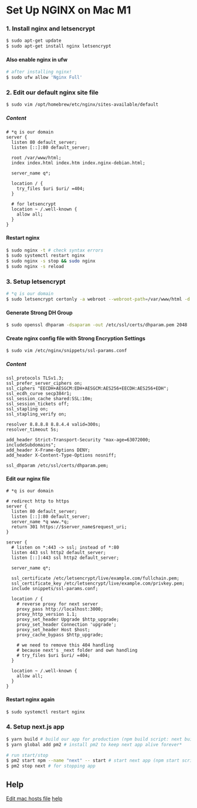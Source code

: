 # Set Up NGINX on Mac M1
 
### 1. Install nginx and letsencrypt
```bash
$ sudo apt-get update
$ sudo apt-get install nginx letsencrypt
```
#### Also enable nginx in ufw
```bash
# after installing nginx!
$ sudo ufw allow 'Nginx Full'
```

### 2. Edit our default nginx site file
```bash
$ sudo vim /opt/homebrew/etc/nginx/sites-available/default
```
##### Content
```
# *q is our domain
server {
  listen 80 default_server;
  listen [::]:80 default_server;

  root /var/www/html;
  index index.html index.htm index.nginx-debian.html;

  server_name q*;

  location / {
    try_files $uri $uri/ =404;
  }
  
  # for letsencrypt
  location ~ /.well-known {
    allow all;
  }
}
```
#### Restart nginx
```bash
$ sudo nginx -t # check syntax errors
$ sudo systemctl restart nginx
$ sudo nginx -s stop && sudo nginx
$ sudo nginx -s reload
```

### 3. Setup letsencrypt
```bash
# *q is our domain
$ sudo letsencrypt certonly -a webroot --webroot-path=/var/www/html -d *q -d www.q*
```

#### Generate Strong DH Group
```bash
$ sudo openssl dhparam -dsaparam -out /etc/ssl/certs/dhparam.pem 2048
```

#### Create nginx config file with Strong Encryption Settings
```bash
$ sudo vim /etc/nginx/snippets/ssl-params.conf
```
##### Content
```
ssl_protocols TLSv1.3; 
ssl_prefer_server_ciphers on;
ssl_ciphers "EECDH+AESGCM:EDH+AESGCM:AES256+EECDH:AES256+EDH";
ssl_ecdh_curve secp384r1;
ssl_session_cache shared:SSL:10m;
ssl_session_tickets off;
ssl_stapling on;
ssl_stapling_verify on;

resolver 8.8.8.8 8.8.4.4 valid=300s;
resolver_timeout 5s;

add_header Strict-Transport-Security "max-age=63072000; includeSubdomains";
add_header X-Frame-Options DENY;
add_header X-Content-Type-Options nosniff;

ssl_dhparam /etc/ssl/certs/dhparam.pem;
```

#### Edit our nginx file
```
# *q is our domain

# redirect http to https
server {
  listen 80 default_server;
  listen [::]:80 default_server;
  server_name *q www.*q;
  return 301 https://$server_name$request_uri;
}

server {
  # listen on *:443 -> ssl; instead of *:80
  listen 443 ssl http2 default_server;
  listen [::]:443 ssl http2 default_server;

  server_name q*;
  
  ssl_certificate /etc/letsencrypt/live/example.com/fullchain.pem;
  ssl_certificate_key /etc/letsencrypt/live/example.com/privkey.pem;
  include snippets/ssl-params.conf;

  location / {
    # reverse proxy for next server
    proxy_pass http://localhost:3000;
    proxy_http_version 1.1;
    proxy_set_header Upgrade $http_upgrade;
    proxy_set_header Connection 'upgrade';
    proxy_set_header Host $host;
    proxy_cache_bypass $http_upgrade;
  
    # we need to remove this 404 handling
    # because next's _next folder and own handling
    # try_files $uri $uri/ =404;
  }
  
  location ~ /.well-known {
    allow all;
  }
}
```

#### Restart nginx again
```bash
$ sudo systemctl restart nginx
```

### 4. Setup next.js app
```bash
$ yarn build # build our app for production (npm build script: next build)
$ yarn global add pm2 # install pm2 to keep next app alive forever*

# run start/stop
$ pm2 start npm --name "next" -- start # start next app (npm start script: next start)
$ pm2 stop next # for stopping app
```
 
## Help
[Edit mac hosts file](https://kinsta.com/knowledgebase/edit-mac-hosts-file/) 
[help](https://gist.github.com/jjsquady/5399d6e1b23f501083a9c262d806e248)
